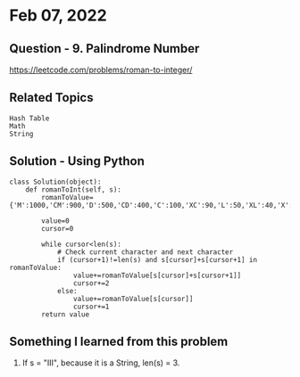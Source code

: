 # Feb 07, 2022
## Question - 9. Palindrome Number
https://leetcode.com/problems/roman-to-integer/

## Related Topics
    Hash Table
    Math
    String

## Solution - Using Python

```
class Solution(object):
    def romanToInt(self, s):
        romanToValue={'M':1000,'CM':900,'D':500,'CD':400,'C':100,'XC':90,'L':50,'XL':40,'X':10,'IX':9,'V':5,'IV':4,'I':1}

        value=0
        cursor=0

        while cursor<len(s):
            # Check current character and next character
            if (cursor+1)!=len(s) and s[cursor]+s[cursor+1] in romanToValue: 
                value+=romanToValue[s[cursor]+s[cursor+1]]
                cursor+=2
            else:
                value+=romanToValue[s[cursor]]
                cursor+=1
        return value
```

## Something I learned from this problem

1. If s = "III", because it is a String, len(s) = 3.